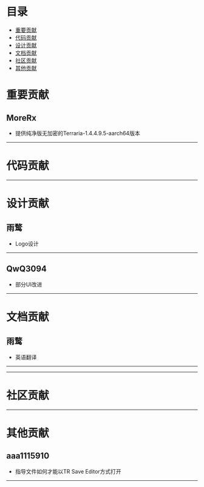 # 目录

- [重要贡献](#important-contribution)
- [代码贡献](#code-contribution)
- [设计贡献](#design-contribution)
- [文档贡献](#application/octet-streamdocumentation-contribution)
- [社区贡献](#community-contribution)
- [其他贡献](#other-contributions)

# 重要贡献 <a id="important-contribution"></a>

## MoreRx
- 提供纯净版无加密的Terraria-1.4.4.9.5-aarch64版本
---

# 代码贡献 <a id="code-contribution"></a>

---

# 设计贡献 <a id="design-contribution"></a>

## 雨鹜
- Logo设计
---

## QwQ3094
- 部分UI改进
---

# 文档贡献 <a id="documentation-contribution"></a>

## 雨鹜
- 英语翻译
---

---

# 社区贡献 <a id="community-contribution"></a>

---

# 其他贡献 <a id="other-contributions"></a>

## aaa1115910
- 指导文件如何才能以TR Save Editor方式打开

---